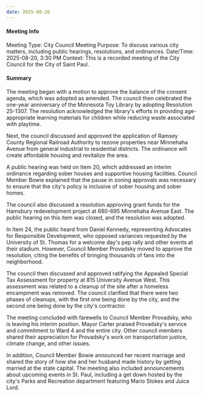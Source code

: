 ```yaml
---
date: 2025-08-20
---
```

#### Meeting Info
Meeting Type: City Council Meeting
Purpose: To discuss various city matters, including public hearings, resolutions, and ordinances.
Date/Time: 2025-08-20, 3:30 PM
Context: This is a recorded meeting of the City Council for the City of Saint Paul.

#### Summary

The meeting began with a motion to approve the balance of the consent agenda, which was adopted as amended. The council then celebrated the one-year anniversary of the Minnesota Toy Library by adopting Resolution 25-1307. The resolution acknowledged the library's efforts in providing age-appropriate learning materials for children while reducing waste associated with playtime.

Next, the council discussed and approved the application of Ramsey County Regional Railroad Authority to rezone properties near Minnehaha Avenue from general industrial to residential districts. The ordinance will create affordable housing and revitalize the area.

A public hearing was held on Item 20, which addressed an interim ordinance regarding sober houses and supportive housing facilities. Council Member Bowie explained that the pause in zoning approvals was necessary to ensure that the city's policy is inclusive of sober housing and sober homes.

The council also discussed a resolution approving grant funds for the Hamsbury redevelopment project at 680-695 Minnehaha Avenue East. The public hearing on this item was closed, and the resolution was adopted.

In Item 24, the public heard from Daniel Kennedy, representing Advocates for Responsible Development, who opposed variances requested by the University of St. Thomas for a welcome day's pep rally and other events at their stadium. However, Council Member Provadsky moved to approve the resolution, citing the benefits of bringing thousands of fans into the neighborhood.

The council then discussed and approved ratifying the Appealed Special Tax Assessment for property at 815 University Avenue West. This assessment was related to a cleanup of the site after a homeless encampment was removed. The council clarified that there were two phases of cleanups, with the first one being done by the city, and the second one being done by the city's contractor.

The meeting concluded with farewells to Council Member Provadsky, who is leaving his interim position. Mayor Carter praised Provadsky's service and commitment to Ward 4 and the entire city. Other council members shared their appreciation for Provadsky's work on transportation justice, climate change, and other issues.

In addition, Council Member Bowie announced her recent marriage and shared the story of how she and her husband made history by getting married at the state capital. The meeting also included announcements about upcoming events in St. Paul, including a get down hosted by the city's Parks and Recreation department featuring Mario Stokes and Juice Lord.

